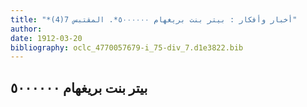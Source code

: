 ```yaml
---
title: "*أخبار وأفكار : بيتر بنت بريغهام ٥٠٠٠٠٠٠*. المقتبس 7(4)"
author: 
date: 1912-03-20
bibliography: oclc_4770057679-i_75-div_7.d1e3822.bib
---
```




##  بيتر بنت بريغهام  ٥٠٠٠٠٠٠ 

